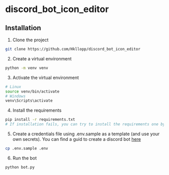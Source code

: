 # discord_bot_icon_editor

## Installation

1. Clone the project
```bash
git clone https://github.com/Hkllopp/discord_bot_icon_editor
```
2. Create a virtual environment
```bash
python -m venv venv
```
3. Activate the virtual environment
```bash
# Linux
source venv/bin/activate
# Windows
venv\Scripts\activate
```
4. Install the requirements
```bash
pip install -r requirements.txt
# If installation fails, you can try to install the requirements one by one using the light_requirements.txt file
```
5. Create a credentials file using .env.sample as a template (and use your own secrets). You can find a guid to create a discord bot [here](https://discordpy.readthedocs.io/en/stable/discord.html)
```bash
cp .env.sample .env
```
6. Run the bot
```bash
python bot.py
```